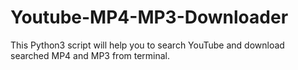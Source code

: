 # Youtube-MP4-MP3-Downloader
This Python3 script will help you to search YouTube and download searched MP4 and MP3 from terminal.
